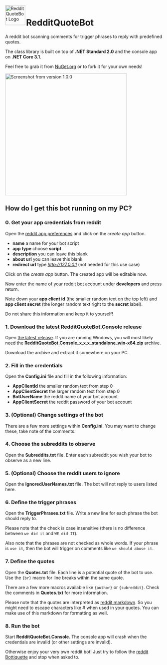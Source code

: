 <img src="https://raw.githubusercontent.com/sungaila/RedditQuoteBot/master/Icon.png" align="left" width="64" height="64" alt="RedditQuoteBot Logo">

# RedditQuoteBot
A reddit bot scanning comments for trigger phrases to reply with predefined quotes.

The class library is built on top of **.NET Standard 2.0** and the console app on **.NET Core 3.1**.

Feel free to grab it from [NuGet.org](https://www.nuget.org/packages/RedditQuoteBot) or to fork it for your own needs!

<img src="https://raw.githubusercontent.com/sungaila/RedditQuoteBot/master/Content/Screenshot_1.0.0.png" width="390" alt="Screenshot from version 1.0.0">

## How do I get this bot running on my PC?
### 0. Get your app credentials from reddit
Open the [reddit app preferences](https://www.reddit.com/prefs/apps) and click on the *create app* button.
* **name** a name for your bot script
* **app type** choose **script**
* **description** you can leave this blank
* **about url** you can leave this blank
* **redirect url** type *http://127.0.0.1* (not needed for this use case)

Click on the *create app* button. The created app will be editable now.

Now enter the name of your reddit bot account under **developers** and press return.

Note down your **app client id** (the smaller random text on the top left) and **app client secret** (the longer random text right to the **secret** label).

Do not share this information and keep it to yourself!

### 1. Download the latest RedditQuoteBot.Console release
Open [the latest release](https://github.com/sungaila/RedditQuoteBot/releases/latest). If you are running Windows, you will most likely need the  **RedditQuoteBot.Console_x.x.x_standalone_win-x64.zip** archive.

Download the archive and extract it somewhere on your PC.

### 2. Fill in the credentials
Open the **Config.ini** file and fill in the following information:
* **AppClientId** the smaller random text from step 0
* **AppClientSecret** the larger random text from step 0
* **BotUserName** the reddit name of your bot account
* **AppClientSecret** the reddit password of your bot account

### 3. (Optional) Change settings of the bot
There are a few more settings within **Config.ini**.
You may want to change these, take note of the comments.

### 4. Choose the subreddits to observe
Open the **Subreddits.txt** file.
Enter each subreddit you wish your bot to observe as a new line.

### 5. (Optional) Choose the reddit users to ignore
Open the **IgnoredUserNames.txt** file.
The bot will not reply to users listed here.

### 6. Define the trigger phrases
Open the **TriggerPhrases.txt** file.
Write a new line for each phrase the bot should reply to.

Please note that the check is case insensitive (there is no difference between `we did it` and `WE did IT`).

Also note that the phrases are not checked as whole words. If your phrase is `use it`, then the bot will trigger on comments like `we should abuse it`.

### 7. Define the quotes
Open the **Quotes.txt** file.
Each line is a potential quote of the bot to use. Use the `{br}` macro for line breaks within the same quote.

There are a few more macros available like `{author}` or `{subreddit}`. Check the comments in **Quotes.txt** for more information.

Please note that the quotes are interpreted as [reddit markdown](https://www.reddit.com/wiki/markdown). So you might need to escape characters like # when used in your quotes. You can make use of this markdown for formatting as well.

### 8. Run the bot
Start **RedditQuoteBot.Console**. The console app will crash when the credentials are invalid (or other settings are invalid).

Otherwise enjoy your very own reddit bot! Just try to follow the [reddit Bottiquette](https://www.reddit.com/wiki/bottiquette) and stop when asked to.
